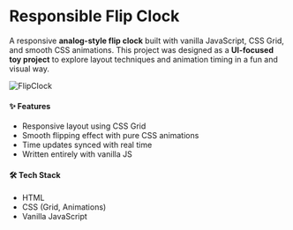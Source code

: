 # Responsible Flip Clock

A responsive **analog-style flip clock** built with vanilla JavaScript, CSS Grid, and smooth CSS animations.
This project was designed as a **UI-focused toy project** to explore layout techniques and animation timing in a fun and visual way.

![FlipClock](https://github.com/user-attachments/assets/49704700-59a4-4eb5-97ca-02643e0dff05)

#### ✨ Features
- Responsive layout using CSS Grid
- Smooth flipping effect with pure CSS animations
- Time updates synced with real time
- Written entirely with vanilla JS
 
#### 🛠️ Tech Stack
- HTML
- CSS (Grid, Animations)
- Vanilla JavaScript
